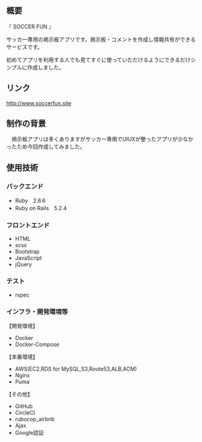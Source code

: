 ## 概要

『 SOCCER FUN 』

サッカー専用の掲示板アプリです。掲示板・コメントを作成し情報共有ができるサービスです。

 初めてアプリを利用する人でも見てすぐに使っていただけるようにできるだけシンプルに作成しました。

## リンク
http://www.soccerfun.site

## 制作の背景
　掲示板アプリは多くありますがサッカー専用でUIUXが整ったアプリが少なかったため今回作成してみました。
 


## 使用技術


### バックエンド

* Ruby　2.6.6
* Ruby on Rails　5.2.4


### フロントエンド

* HTML
* scss
* Bootstrap
* JavaScript
* jQuery


### テスト

* rspec


### インフラ・開発環境等

【開発環境】

* Docker
* Docker-Compose


【本番環境】

* AWS(EC2,RDS for MySQL,S3,Route53,ALB,ACM)
* Nginx
* Puma


【その他】

* GitHub
* CircleCI
* rubocop_airbnb
* Ajax
* Google認証

